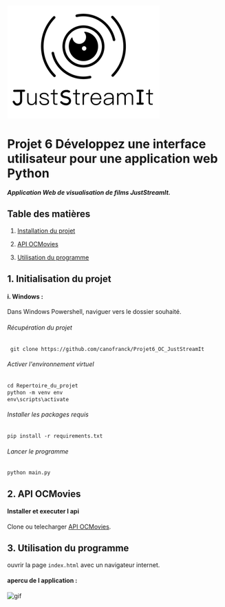 ![justsreamit](images/juststreamit.png)

# Projet 6 Développez une interface utilisateur pour une application web Python
***Application Web de visualisation de films JustStreamIt.***


## Table des matières

1. [Installation du projet](#chapitre1)
    
2. [API OCMovies](#chapitre2)
   
3. [Utilisation du programme](#chapitre3)
   


<div id='chapitre1'></div>

## 1. Initialisation du projet

<div id='chapitre1-1'></div>


#### i. Windows :
Dans Windows Powershell, naviguer vers le dossier souhaité.
###### Récupération du projet

     git clone https://github.com/canofranck/Projet6_OC_JustStreamIt

###### Activer l'environnement virtuel
    cd Repertoire_du_projet
    python -m venv env 
    env\scripts\activate
    
###### Installer les packages requis
    pip install -r requirements.txt

###### Lancer le programme
    python main.py



<div id='chapitre2'></div>

## 2. API OCMovies



#### Installer et executer l api

Clone ou telecharger  [API OCMovies](https://github.com/OpenClassrooms-Student-Center/OCMovies-API-EN-FR).


<div id='chapitre3'></div>

## 3. Utilisation du programme

ouvrir la page `index.html` avec un navigateur internet.

#### apercu de l application :

![gif](images/justStreamit.gif)



